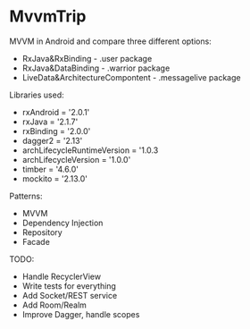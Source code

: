 # MvvmTrip
MVVM in Android and compare three different options:
<ul>
<li>RxJava&amp;RxBinding - .user package</li>
<li>RxJava&amp;DataBinding - .warrior package</li>
<li>LiveData&amp;ArchitectureCompontent - .messagelive package</li>
</ul>

Libraries used:
<ul>
  <li>rxAndroid = '2.0.1'</li>
  <li>rxJava = '2.1.7'</li>
      <li>rxBinding = '2.0.0'</li>
      <li>dagger2 = '2.13'</li>
      <li>archLifecycleRuntimeVersion = '1.0.3</li>
      <li>archLifecycleVersion = '1.0.0'</li>
      <li>timber = '4.6.0'</li>
      <li>mockito = '2.13.0'</li>
</ul>
 
Patterns:
    <ul>
  <li>MVVM</li>
  <li>Dependency Injection</li>
  <li>Repository</li>
      <li>Facade</li>
</ul>

TODO:
    <ul>
  <li>Handle RecyclerView</li>
  <li>Write tests for everything</li>
      <li>Add Socket/REST service</li>
        <li>Add Room/Realm</li>
          <li>Improve Dagger, handle scopes</li>
</ul>
